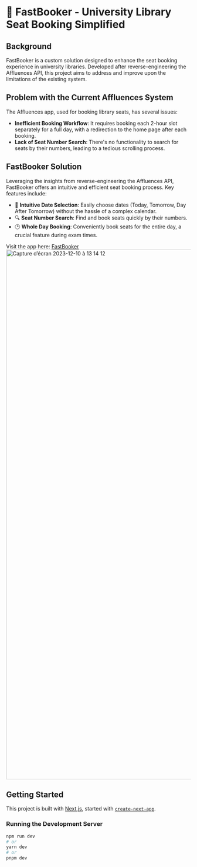 # 🚀 FastBooker - University Library Seat Booking Simplified

## Background

FastBooker is a custom solution designed to enhance the seat booking experience in university libraries. Developed after reverse-engineering the Affluences API, this project aims to address and improve upon the limitations of the existing system.

## Problem with the Current Affluences System

The Affluences app, used for booking library seats, has several issues:
- **Inefficient Booking Workflow**: It requires booking each 2-hour slot separately for a full day, with a redirection to the home page after each booking.
- **Lack of Seat Number Search**: There's no functionality to search for seats by their numbers, leading to a tedious scrolling process.

## FastBooker Solution

Leveraging the insights from reverse-engineering the Affluences API, FastBooker offers an intuitive and efficient seat booking process. Key features include:
- 📅 **Intuitive Date Selection**: Easily choose dates (Today, Tomorrow, Day After Tomorrow) without the hassle of a complex calendar.
- 🔍 **Seat Number Search**: Find and book seats quickly by their numbers.
- 🕒 **Whole Day Booking**: Conveniently book seats for the entire day, a crucial feature during exam times.

Visit the app here: [FastBooker](https://fastbooker.vercel.app/)
<img width="1440" alt="Capture d’écran 2023-12-10 à 13 14 12" src="https://github.com/JonathanStefanov/fastbooker/assets/38321403/a5d30338-5a6a-4aa4-8b1f-a8d9964de29c">


## Getting Started

This project is built with [Next.js](https://nextjs.org/), started with [`create-next-app`](https://github.com/vercel/next.js/tree/canary/packages/create-next-app).

### Running the Development Server

```bash
npm run dev
# or
yarn dev
# or
pnpm dev
